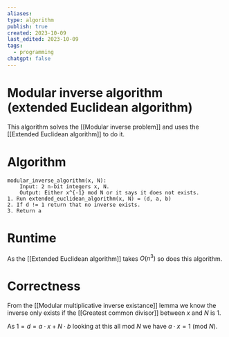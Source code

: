 ```yaml
---
aliases: 
type: algorithm
publish: true
created: 2023-10-09
last_edited: 2023-10-09
tags:
  - programming
chatgpt: false
---
```

# Modular inverse algorithm (extended Euclidean algorithm)

This algorithm solves the [[Modular inverse problem]] and uses the [[Extended Euclidean algorithm]] to do it.

# Algorithm

```pseudocode
modular_inverse_algorithm(x, N):
	Input: 2 n-bit integers x, N.
	Output: Either x^{-1} mod N or it says it does not exists.
1. Run extended_euclidean_algorithm(x, N) = (d, a, b)
2. If d != 1 return that no inverse exists.
3. Return a
```

# Runtime

As the [[Extended Euclidean algorithm]] takes $O(n^3)$ so does this algorithm.

# Correctness

From the [[Modular multiplicative inverse existance]] lemma we know the inverse only exists if the [[Greatest common divisor]] between $x$ and $N$ is 1.

As $1 = d = a \cdot x + N \cdot b$ looking at this all mod $N$ we have $a \cdot x = 1$ (mod $N$).